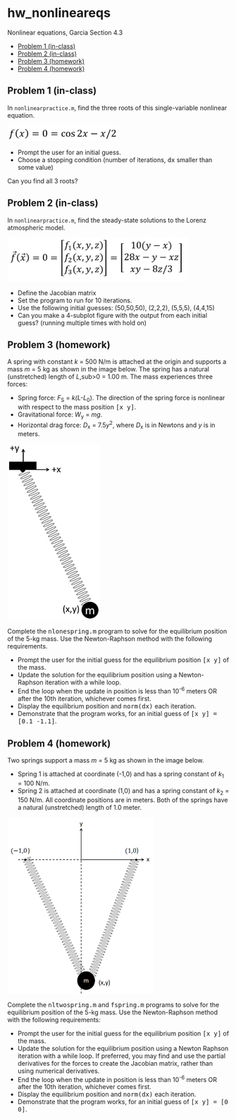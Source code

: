 # hw_nonlineareqs
Nonlinear equations, Garcia Section 4.3

<div>
  
*   [Problem 1 (in-class)](#2)
*   [Problem 2 (in-class)](#3)
*   [Problem 3 (homework)](#4)
*   [Problem 4 (homework)](#5)

</div>

## Problem 1 (in-class)<a name="2"></a>
In `nonlinearpractice.m`, find the three roots of this single-variable nonlinear equation. 

<img src="NLeq1.PNG" width="250">

 *  Prompt the user for an initial guess.  
 *  Choose a stopping condition (number of iterations, <tt>dx</tt> smaller than some value)
 
Can you find all 3 roots? 

## Problem 2 (in-class)<a name="3"></a>
In `nonlinearpractice.m`, find the steady-state solutions to the Lorenz atmospheric model.

<img src="NLeq2.PNG" height="100">

 *  Define the Jacobian matrix
 *  Set the program to run for 10 iterations.
 *  Use the following initial guesses: (50,50,50), (2,2,2), (5,5,5), (4,4,15)
 *  Can you make a 4-subplot figure with the output from each initial guess? (running multiple times with hold on)

## Problem 3 (homework)<a name="4"></a>
A spring with constant *k* = 500 N/m is attached at the origin and supports a mass *m* = 5 kg as shown in the image below. The spring has a natural (unstretched) length of *L*,sub>0</sub> = 1.00 m. The mass experiences three forces:
 * Spring force: *F*<sub>S</sub> = *k(L-L*<sub>0</sub>).  The direction of the spring force is nonlinear with respect to the mass position <tt>[x y]</tt>. 
 * Gravitational force: *W*<sub>y</sub> = *mg*.
 * Horizontal drag force: *D*<sub>x</sub> = 7.5*y*<sup>2</sup>, where *D*<sub>x</sub> is in Newtons and *y* is in meters.

<img src="NLspring1.png" height="400">

Complete the <tt>nlonespring.m</tt> program to solve for the equilibrium position of the 5-kg mass. Use the Newton-Raphson method with the following requirements.
 *  Prompt the user for the initial guess for the equilibrium position <tt>[x y]</tt> of the mass.
 *  Update the solution for the equilibrium position using a Newton-Raphson iteration with a while loop.
 *  End the loop when the update in position is less than 10<sup>-6</sup> meters OR after the 10th iteration, whichever comes first.
 *  Display the equilibrium position and <tt>norm(dx)</tt> each iteration.
 *  Demonstrate that the program works, for an initial guess of <tt>[x y] = [0.1 -1.1]</tt>.

## Problem 4 (homework)<a name="5"></a>
Two springs support a mass *m* = 5 kg as shown in the image below. 
 *  Spring 1 is attached at coordinate (-1,0) and has a spring constant of *k*<sub>1</sub> = 100 N/m.
 *  Spring 2 is attached at coordinate (1,0) and has a spring constant of *k*<sub>2</sub> = 150 N/m. 
All coordinate positions are in meters. Both of the springs have a natural (unstretched) length of 1.0 meter.   

<img src="NLspring2.png" height="400">

Complete the <tt>nltwospring.m</tt> and <tt>fspring.m</tt> programs to solve for the equilibrium position of the 5-kg mass.  Use the Newton-Raphson method with the following requirements:
 *  Prompt the user for the initial guess for the equilibrium position <tt>[x y]</tt> of the mass.
 *  Update the solution for the equilibrium position using a Newton Raphson iteration with a while loop. If preferred, you may find and use the partial derivatives for the forces to create the Jacobian matrix, rather than using numerical derivatives.
 *  End the loop when the update in position is less than 10<sup>-6</sup> meters OR after the 10th iteration, whichever comes first.
 *  Display the equilibrium position and <tt>norm(dx)</tt> each iteration.
 *  Demonstrate that the program works, for an initial guess of <tt>[x y] = [0 0]</tt>.
